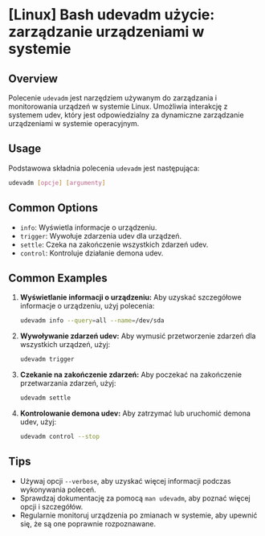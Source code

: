 # [Linux] Bash udevadm użycie: zarządzanie urządzeniami w systemie

## Overview
Polecenie `udevadm` jest narzędziem używanym do zarządzania i monitorowania urządzeń w systemie Linux. Umożliwia interakcję z systemem udev, który jest odpowiedzialny za dynamiczne zarządzanie urządzeniami w systemie operacyjnym.

## Usage
Podstawowa składnia polecenia `udevadm` jest następująca:

```bash
udevadm [opcje] [argumenty]
```

## Common Options
- `info`: Wyświetla informacje o urządzeniu.
- `trigger`: Wywołuje zdarzenia udev dla urządzeń.
- `settle`: Czeka na zakończenie wszystkich zdarzeń udev.
- `control`: Kontroluje działanie demona udev.

## Common Examples
1. **Wyświetlanie informacji o urządzeniu:**
   Aby uzyskać szczegółowe informacje o urządzeniu, użyj polecenia:
   ```bash
   udevadm info --query=all --name=/dev/sda
   ```

2. **Wywoływanie zdarzeń udev:**
   Aby wymusić przetworzenie zdarzeń dla wszystkich urządzeń, użyj:
   ```bash
   udevadm trigger
   ```

3. **Czekanie na zakończenie zdarzeń:**
   Aby poczekać na zakończenie przetwarzania zdarzeń, użyj:
   ```bash
   udevadm settle
   ```

4. **Kontrolowanie demona udev:**
   Aby zatrzymać lub uruchomić demona udev, użyj:
   ```bash
   udevadm control --stop
   ```

## Tips
- Używaj opcji `--verbose`, aby uzyskać więcej informacji podczas wykonywania poleceń.
- Sprawdzaj dokumentację za pomocą `man udevadm`, aby poznać więcej opcji i szczegółów.
- Regularnie monitoruj urządzenia po zmianach w systemie, aby upewnić się, że są one poprawnie rozpoznawane.
